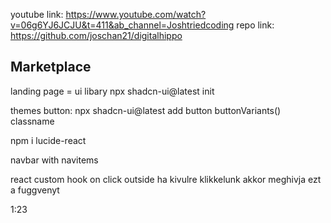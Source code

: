 youtube link: https://www.youtube.com/watch?v=06g6YJ6JCJU&t=411&ab_channel=Joshtriedcoding
repo link: https://github.com/joschan21/digitalhippo

## Marketplace

landing page = ui libary
npx shadcn-ui@latest init

themes
button:
npx shadcn-ui@latest add button
buttonVariants() classname

npm i lucide-react

navbar with navitems

react custom hook on click outside
ha kivulre klikkelunk akkor meghivja ezt a fuggvenyt

1:23

